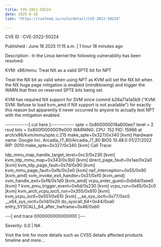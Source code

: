```yaml
---
title: CVE-2022-50224
date: 2025-6-18
lien: "https://cvefeed.io/vuln/detail/CVE-2022-50224"

---
```


CVE ID : CVE-2022-50224

Published :  June 18
2025
11:15 a.m. | 1 hour
18 minutes ago

Description : In the Linux kernel
the following vulnerability has been resolved:

KVM: x86/mmu: Treat NX as a valid SPTE bit for NPT

Treat the NX bit as valid when using NPT
as KVM will set the NX bit when
the NX huge page mitigation is enabled (mindblowing) and trigger the WARN
that fires on reserved SPTE bits being set.

KVM has required NX support for SVM since commit b26a71a1a5b9 ("KVM: SVM:
Refuse to load kvm_amd if NX support is not available") for exactly this
reason
but apparently it never occurred to anyone to actually test NPT
with the mitigation enabled.

  ------------[ cut here ]------------
  spte = 0x800000018a600ee7
level = 2
rsvd bits = 0x800f0000001fe000
  WARNING: CPU: 152 PID: 15966 at arch/x86/kvm/mmu/spte.c:215 make_spte+0x327/0x340 [kvm]
  Hardware name: Google
Inc. Arcadia_IT_80/Arcadia_IT_80
BIOS 10.48.0 01/27/2022
  RIP: 0010:make_spte+0x327/0x340 [kvm]
  Call Trace:
   
   tdp_mmu_map_handle_target_level+0xc3/0x230 [kvm]
   kvm_tdp_mmu_map+0x343/0x3b0 [kvm]
   direct_page_fault+0x1ae/0x2a0 [kvm]
   kvm_tdp_page_fault+0x7d/0x90 [kvm]
   kvm_mmu_page_fault+0xfb/0x2e0 [kvm]
   npf_interception+0x55/0x90 [kvm_amd]
   svm_invoke_exit_handler+0x31/0xf0 [kvm_amd]
   svm_handle_exit+0xf6/0x1d0 [kvm_amd]
   vcpu_enter_guest+0xb6d/0xee0 [kvm]
   ? kvm_pmu_trigger_event+0x6d/0x230 [kvm]
   vcpu_run+0x65/0x2c0 [kvm]
   kvm_arch_vcpu_ioctl_run+0x355/0x610 [kvm]
   kvm_vcpu_ioctl+0x551/0x610 [kvm]
   __se_sys_ioctl+0x77/0xc0
   __x64_sys_ioctl+0x1d/0x20
   do_syscall_64+0x44/0xa0
   entry_SYSCALL_64_after_hwframe+0x46/0xb0
   
  ---[ end trace 0000000000000000 ]---

Severity: 0.0 | NA

Visit the link for more details
such as CVSS details
affected products
timeline
and more...
